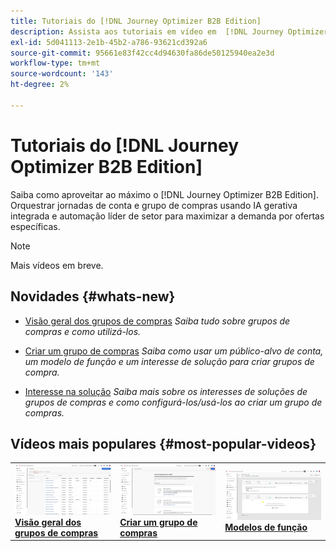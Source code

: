 ```yaml
---
title: Tutoriais do [!DNL Journey Optimizer B2B Edition]
description: Assista aos tutoriais em vídeo em  [!DNL Journey Optimizer B2B Edition]. Melhore sua compreensão de como orquestrar jornadas de conta e grupo de compras e muito mais.
exl-id: 5d041113-2e1b-45b2-a786-93621cd392a6
source-git-commit: 95661e83f42cc4d94630fa86de50125940ea2e3d
workflow-type: tm+mt
source-wordcount: '143'
ht-degree: 2%

---
```


# Tutoriais do [!DNL Journey Optimizer B2B Edition]

Saiba como aproveitar ao máximo o [!DNL Journey Optimizer B2B Edition]. Orquestrar jornadas de conta e grupo de compras usando IA gerativa integrada e automação líder de setor para maximizar a demanda por ofertas específicas.

>[!NOTE]
>
>Mais vídeos em breve.

## Novidades {#whats-new}

* [Visão geral dos grupos de compras](/help/buying-groups/buying-groups-overview.md)
  _Saiba tudo sobre grupos de compras e como utilizá-los._

* [Criar um grupo de compras](/help/buying-groups/create-a-buying-group.md)
  _Saiba como usar um público-alvo de conta, um modelo de função e um interesse de solução para criar grupos de compra._

* [Interesse na solução](/help/buying-groups/solution-interest.md)
  _Saiba mais sobre os interesses de soluções de grupos de compras e como configurá-los/usá-los ao criar um grupo de compras._

## Vídeos mais populares {#most-popular-videos}

<table>
<tr>
<td>
<a href="/help/buying-groups/buying-groups-overview.md"><img alt="imagem em miniatura do vídeo &quot;Visão geral dos grupos de compra&quot;" src="assets/buying-groups-overview.png"></a>
<div><a href="/help/buying-groups/buying-groups-overview.md"><strong>Visão geral dos grupos de compras</strong></a></div>
</td>
<td>
<a href="/help/buying-groups/create-a-buying-group.md"><img alt="imagem em miniatura do vídeo &quot;Criar um grupo de compra&quot;" src="assets/create-a-buying-group.png"></a>
<div><a href="/help/buying-groups/create-a-buying-group.md"><strong>Criar um grupo de compras</strong></a></div>
</td>
<td>
<a href="/help/buying-groups/role-templates.md"><img alt="imagem em miniatura do vídeo &quot;Modelos de função&quot;" src="assets/role-templates.png" /></a>
<div><a href="/help/buying-groups/role-templates.md"><strong>Modelos de função</strong></a></div>
</td>
</tr>
</table>
